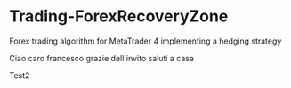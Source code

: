 # Trading-ForexRecoveryZone
Forex trading algorithm for MetaTrader 4 implementing a hedging strategy

Ciao caro francesco grazie dell'invito saluti a casa

Test2
